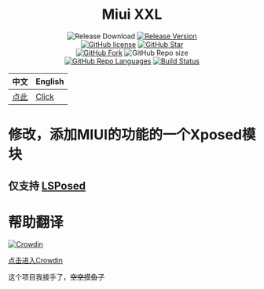 <div align="center">

# Miui XXL
 
 
![Release Download](https://img.shields.io/github/downloads/xiaowine/Miui_XXL/total?style=flat-square)
[![Release Version](https://img.shields.io/github/v/release/xiaowine/Miui_XXLc?style=flat-square)](https://github.com/xiaowine/Miui_XXL/releases/latest)  
[![GitHub license](https://img.shields.io/github/license/xiaowine/Miui_XXL?style=flat-square)](LICENSE)
[![GitHub Star](https://img.shields.io/github/stars/xiaowine/Miui_XXL?style=flat-square)](https://github.com/xiaowine/Miui_XXL/stargazers)  
[![GitHub Fork](https://img.shields.io/github/forks/xiaowine/Miui_XXL?style=flat-square)](https://github.com/xiaowine/Miui_XXL/network/members)
![GitHub Repo size](https://img.shields.io/github/repo-size/xiaowine/Miui_XXL?style=flat-square&color=3cb371)  
[![GitHub Repo Languages](https://img.shields.io/github/languages/top/xiaowine/Miui_XXL?style=flat-square)](https://github.com/xiaowine/Miui_XXL/search?l=java)
[![Build Status](https://img.shields.io/endpoint.svg?url=https://actions-badge.atrox.dev/xiaowine/Miui_XXL/badge?ref=main&style=flat)](https://actions-badge.atrox.dev/xiaowine/Miui_XXL/goto?ref=main)  

| 中文               | English                |
|------------------|------------------------|
| [点此](https://github.com/Wine-Network/Miui_XXL/README.md) | [Click](https://github.com/Wine-Network/Miui_XXL/README_EN.md) |

</div>


# 修改，添加MIUI的功能的一个Xposed模块
## 仅支持 [LSPosed](https://github.com/Lsposed/Lsposed)

# 帮助翻译

[![Crowdin](https://badges.crowdin.net/miuixxl/localized.svg)](https://zh.crowdin.com/project/miuixxl)

[点击进入Crowdin](https://zh.crowdin.com/project/miuixxl)


这个项目我接手了，~~空空摸鱼了~~
